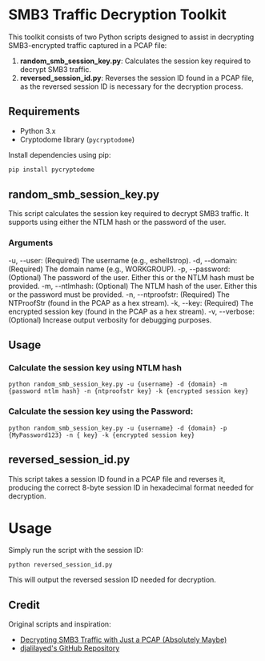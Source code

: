 # SMB3 Traffic Decryption Toolkit

This toolkit consists of two Python scripts designed to assist in decrypting SMB3-encrypted traffic captured in a PCAP file:

1. **random_smb_session_key.py**: Calculates the session key required to decrypt SMB3 traffic.
2. **reversed_session_id.py**: Reverses the session ID found in a PCAP file, as the reversed session ID is necessary for the decryption process.

## Requirements

- Python 3.x
- Cryptodome library (`pycryptodome`)

Install dependencies using pip:

```bash
pip install pycryptodome
```

## random_smb_session_key.py
This script calculates the session key required to decrypt SMB3 traffic. It supports using either the NTLM hash or the password of the user.

### Arguments
-u, --user: (Required) The username (e.g., eshellstrop).
-d, --domain: (Required) The domain name (e.g., WORKGROUP).
-p, --password: (Optional) The password of the user. Either this or the NTLM hash must be provided.
-m, --ntlmhash: (Optional) The NTLM hash of the user. Either this or the password must be provided.
-n, --ntproofstr: (Required) The NTProofStr (found in the PCAP as a hex stream).
-k, --key: (Required) The encrypted session key (found in the PCAP as a hex stream).
-v, --verbose: (Optional) Increase output verbosity for debugging purposes.

## Usage 
### Calculate the session key using NTLM hash
```
python random_smb_session_key.py -u {username} -d {domain} -m {password ntlm hash} -n {ntproofstr key} -k {encrypted session key}

```

### Calculate the session key using the Password:
```
python random_smb_session_key.py -u {username} -d {domain} -p {MyPassword123} -n { key} -k {encrypted session key}

```

## reversed_session_id.py
This script takes a session ID found in a PCAP file and reverses it, producing the correct 8-byte session ID in hexadecimal format needed for decryption.

# Usage
Simply run the script with the session ID:

```
python reversed_session_id.py 
```
This will output the reversed session ID needed for decryption.

## Credit

Original scripts and inspiration:
- [Decrypting SMB3 Traffic with Just a PCAP (Absolutely Maybe)](https://medium.com/maverislabs/decrypting-smb3-traffic-with-just-a-pcap-absolutely-maybe-712ed23ff6a2) 
- [djalilayed's GitHub Repository](https://github.com/djalilayed/)






